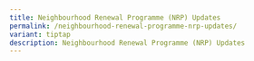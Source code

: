 ```yaml
---
title: Neighbourhood Renewal Programme (NRP) Updates
permalink: /neighbourhood-renewal-programme-nrp-updates/
variant: tiptap
description: Neighbourhood Renewal Programme (NRP) Updates
---
```

